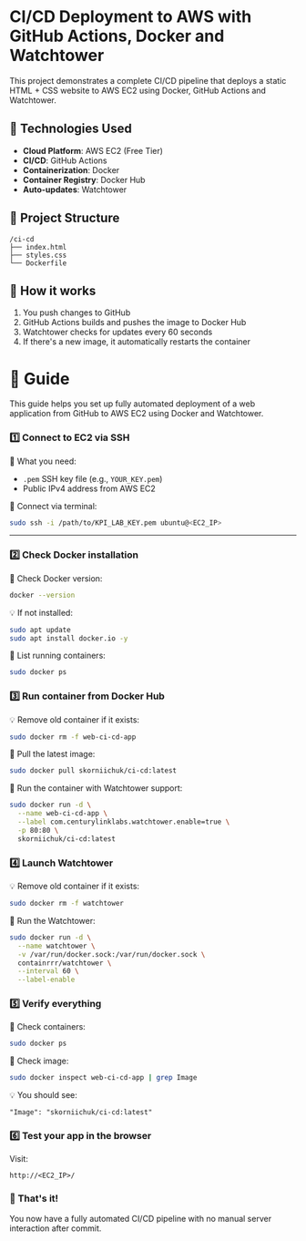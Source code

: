 
# CI/CD Deployment to AWS with GitHub Actions, Docker and Watchtower

This project demonstrates a complete CI/CD pipeline that deploys a static HTML + CSS website to AWS EC2 using Docker, GitHub Actions and Watchtower.

## 🚀 Technologies Used

- **Cloud Platform**: AWS EC2 (Free Tier)
- **CI/CD**: GitHub Actions
- **Containerization**: Docker
- **Container Registry**: Docker Hub
- **Auto-updates**: Watchtower

## 📁 Project Structure

```
/ci-cd
├── index.html
├── styles.css
└── Dockerfile
```

## 💎 How it works

1. You push changes to GitHub
2. GitHub Actions builds and pushes the image to Docker Hub
3. Watchtower checks for updates every 60 seconds
4. If there's a new image, it automatically restarts the container

# 🚀 Guide

This guide helps you set up fully automated deployment of a web application from GitHub to AWS EC2 using Docker and Watchtower.


### 1️⃣ Connect to EC2 via SSH

🔹 What you need:

- `.pem` SSH key file (e.g., `YOUR_KEY.pem`)
- Public IPv4 address from AWS EC2

🔹 Connect via terminal:

```bash
sudo ssh -i /path/to/KPI_LAB_KEY.pem ubuntu@<EC2_IP>
```

---

### 2️⃣ Check Docker installation

🔹 Check Docker version:

```bash
docker --version
```

💡 If not installed:

```bash
sudo apt update
sudo apt install docker.io -y
```

🔹 List running containers:

```bash
sudo docker ps
```

### 3️⃣ Run container from Docker Hub

💡 Remove old container if it exists:

```bash
sudo docker rm -f web-ci-cd-app
```

🔹 Pull the latest image:

```bash
sudo docker pull skorniichuk/ci-cd:latest
```

🔹 Run the container with Watchtower support:

```bash
sudo docker run -d \
  --name web-ci-cd-app \
  --label com.centurylinklabs.watchtower.enable=true \
  -p 80:80 \
  skorniichuk/ci-cd:latest
```

### 4️⃣ Launch Watchtower

💡 Remove old container if it exists:

```bash
sudo docker rm -f watchtower
```

🔹 Run the Watchtower:

```bash
sudo docker run -d \
  --name watchtower \
  -v /var/run/docker.sock:/var/run/docker.sock \
  containrrr/watchtower \
  --interval 60 \
  --label-enable
```

### 5️⃣ Verify everything

🔹 Check containers:

```bash
sudo docker ps
```
🔹 Check image:

```bash
sudo docker inspect web-ci-cd-app | grep Image
```

💡 You should see:

```
"Image": "skorniichuk/ci-cd:latest"
```

### 6️⃣ Test your app in the browser

Visit:

```
http://<EC2_IP>/
```

### 🎉 That's it! 

You now have a fully automated CI/CD pipeline with no manual server interaction after commit.
